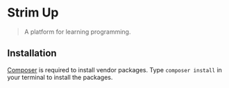 # Strim Up
> A platform for learning programming.

## Installation
[Composer](http://getcomposer.org) is required to install vendor packages. Type `composer install` in your terminal to install the packages.